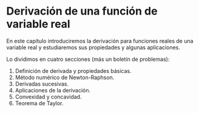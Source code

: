 # Derivación de una función de variable real #

En este capítulo introduciremos la derivación para funciones reales de una variable real y estudiaremos sus propiedades y algunas aplicaciones. 

Lo dividimos en cuatro secciones (más un boletín de problemas):

1. Definición de derivada y propiedades básicas.
2. Método numérico de Newton-Raphson.
3. Derivadas sucesivas.
4. Aplicaciones de la derivación.
5. Convexidad y concavidad.
6. Teorema de Taylor.
   